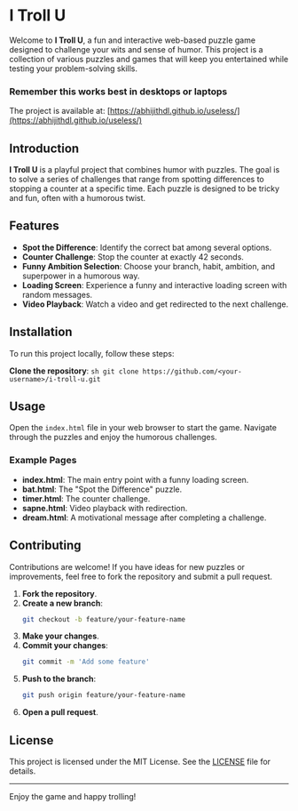 # I Troll U

Welcome to **I Troll U**, a fun and interactive web-based puzzle game designed to challenge your wits and sense of humor. This project is a collection of various puzzles and games that will keep you entertained while testing your problem-solving skills.

### Remember this works best in desktops or laptops
The project is available at: [https://abhijithdl.github.io/useless/](https://abhijithdl.github.io/useless/)

## Introduction
**I Troll U** is a playful project that combines humor with puzzles. The goal is to solve a series of challenges that range from spotting differences to stopping a counter at a specific time. Each puzzle is designed to be tricky and fun, often with a humorous twist.

## Features
- **Spot the Difference**: Identify the correct bat among several options.
- **Counter Challenge**: Stop the counter at exactly 42 seconds.
- **Funny Ambition Selection**: Choose your branch, habit, ambition, and superpower in a humorous way.
- **Loading Screen**: Experience a funny and interactive loading screen with random messages.
- **Video Playback**: Watch a video and get redirected to the next challenge.

## Installation
To run this project locally, follow these steps:

**Clone the repository**:
    ```sh
    git clone https://github.com/<your-username>/i-troll-u.git
    ```

## Usage
Open the `index.html` file in your web browser to start the game. Navigate through the puzzles and enjoy the humorous challenges.

### Example Pages
- **index.html**: The main entry point with a funny loading screen.
- **bat.html**: The "Spot the Difference" puzzle.
- **timer.html**: The counter challenge.
- **sapne.html**: Video playback with redirection.
- **dream.html**: A motivational message after completing a challenge.

## Contributing
Contributions are welcome! If you have ideas for new puzzles or improvements, feel free to fork the repository and submit a pull request.

1. **Fork the repository**.
2. **Create a new branch**:
    ```sh
    git checkout -b feature/your-feature-name
    ```
3. **Make your changes**.
4. **Commit your changes**:
    ```sh
    git commit -m 'Add some feature'
    ```
5. **Push to the branch**:
    ```sh
    git push origin feature/your-feature-name
    ```
6. **Open a pull request**.

## License
This project is licensed under the MIT License. See the [LICENSE](LICENSE) file for details.

---

Enjoy the game and happy trolling!